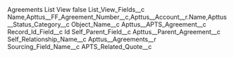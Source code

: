 <?xml version="1.0" encoding="UTF-8"?>
<CustomMetadata xmlns="http://soap.sforce.com/2006/04/metadata" xmlns:xsi="http://www.w3.org/2001/XMLSchema-instance" xmlns:xsd="http://www.w3.org/2001/XMLSchema">
    <label>Agreements List View</label>
    <protected>false</protected>
    <values>
        <field>List_View_Fields__c</field>
        <value xsi:type="xsd:string">Name,Apttus__FF_Agreement_Number__c,Apttus__Account__r.Name,Apttus__Status_Category__c</value>
    </values>
    <values>
        <field>Object_Name__c</field>
        <value xsi:type="xsd:string">Apttus__APTS_Agreement__c</value>
    </values>
    <values>
        <field>Record_Id_Field__c</field>
        <value xsi:type="xsd:string">Id</value>
    </values>
    <values>
        <field>Self_Parent_Field__c</field>
        <value xsi:type="xsd:string">Apttus__Parent_Agreement__c</value>
    </values>
    <values>
        <field>Self_Relationship_Name__c</field>
        <value xsi:type="xsd:string">Apttus__Agreements__r</value>
    </values>
    <values>
        <field>Sourcing_Field_Name__c</field>
        <value xsi:type="xsd:string">APTS_Related_Quote__c</value>
    </values>
</CustomMetadata>
